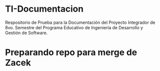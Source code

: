 # TI-Documentacion
Respositorio de Prueba para la Documentación del Proyecto Integrador de 8vo. Semestre del Programa Educativo de Ingeniería de Desarrollo y Gestión de Software.

# Preparando repo para merge de Zacek
